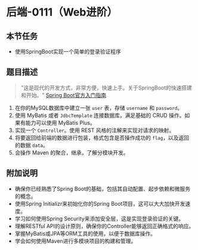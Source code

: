 # 后端-0111（Web进阶）

## 本节任务

- 使用SpringBoot实现一个简单的登录验证程序

## 题目描述

> "这是现代的开发方式，非常方便，快速上手。关于SpringBoot的快速搭建和开始。"
> [Spring Boot官方入门指南](https://spring.io/guides/gs/spring-boot/)

1. 在你的MySQL数据库中建立一张 `user` 表，存储 `username` 和 `password`。
2. 使用 MyBatis 或者 `JdbcTemplate` 连接数据库，满足基础的 CRUD 操作。如果有能力可以使用 MyBatis Plus。
3. 实现一个 `Controller`。使用 REST 风格的注解来实现对请求的映射。
4. 将要返回给前端的数据进行包装，格式包含是否操作成功的 `flag`，以及返回的数据 `data`。
5. 会操作 Maven 的聚合，继承，了解分模块开发。

## 附加说明

- 确保你已经熟悉了Spring Boot的基础，包括其自动配置、起步依赖和微服务的概念。
- 使用Spring Initializr来初始化你的Spring Boot项目，这可以大大加快开发速度。
- 学习如何使用Spring Security来添加安全层，这是实现登录验证的关键。
- 理解RESTful API的设计原则，确保你的Controller能够返回正确格式的响应。
- 掌握MyBatis或JPA等ORM工具的使用，以便于数据库操作。
- 学会如何使用Maven进行多模块项目的构建和管理。
